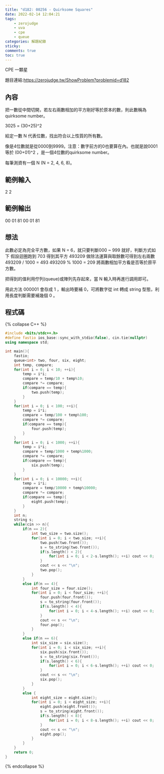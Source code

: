 ```yaml
---
title: "d182: 00256 - Quirksome Squares"
date: 2022-02-14 12:04:21
tags:
    - zerojudge
    - uva
    - cpe
    - queue
categories: 解題紀錄
sticky: 
comments: true
toc: true
---
```

CPE 一顆星
<!--more-->
題目連結:https://zerojudge.tw/ShowProblem?problemid=d182
## 內容
把一數從中間切開，若左右兩數相加的平方剛好等於原本的數，則此數稱為 quirksome number。

3025 = (30+25)^2

給定一數 N 代表位數，找出符合以上性質的所有數。

像是4位數就是從0000到9999。注意：數字前方的0也要算在內。也就是說0001等於 (00+01)^2 ，是一個4位數的quirksome number。

每筆測資有一個 N (N = 2, 4, 6, 8)。
## 範例輸入
2
2
## 範例輸出
00
01
81
00
01
81
## 想法
此數必定為完全平方數，如果 N = 6，就只要判斷000 ~ 999 就好，判斷方式如下
假設迴圈跑到 703
得到其平方 493209
做除法運算與取餘數可得到左右兩數
493209 / 1000 = 493
493209 % 1000 = 209
將兩數相加平方看是否等於原平方數。

把得到的值利用佇列(queue)或陣列先存起來，當 N 輸入時再進行調用即可。

用此方法 000001 會存成 1 ，輸出時要補 0，可將數字從 int 轉成 string 型態，利用長度判斷需要補幾個 0 。

## 程式碼
{% collapse C++ %}
```cpp
#include <bits/stdc++.h>
#define fastio ios_base::sync_with_stdio(false), cin.tie(nullptr)
using namespace std;

int main(){
    fastio;
    queue<int> two, four, six, eight;
    int temp, compare;
    for(int i = 0; i < 10; ++i){
        temp = i*i;
        compare = temp/10 + temp%10;
        compare *= compare;
        if(compare == temp){
            two.push(temp);
        }
    }
    for(int i = 0; i < 100; ++i){
        temp = i*i;
        compare = temp/100 + temp%100;
        compare *= compare;
        if(compare == temp){
            four.push(temp);
        }
    }
    for(int i = 0; i < 1000; ++i){
        temp = i*i;
        compare = temp/1000 + temp%1000;
        compare *= compare;
        if(compare == temp){
            six.push(temp);
        }
    }
    for(int i = 0; i < 10000; ++i){
        temp = i*i;
        compare = temp/10000 + temp%10000;
        compare *= compare;
        if(compare == temp){
            eight.push(temp);
        }
    }
    int n;
    string s;
    while(cin >> n){
        if(n == 2){
            int two_size = two.size();
            for(int i = 0; i < two_size; ++i){
                two.push(two.front());
                s = to_string(two.front());
                if(s.length() < 2){
                    for(int i = 0; i < 2-s.length(); ++i) cout << 0;
                }
                cout << s << "\n";
                two.pop();
            }
        }
        else if(n == 4){
            int four_size = four.size();
            for(int i = 0; i < four_size; ++i){
                four.push(four.front());
                s = to_string(four.front());
                if(s.length() < 4){
                    for(int i = 0; i < 4-s.length(); ++i) cout << 0;
                }
                cout << s << "\n";
                four.pop();
            }
        }
        else if(n == 6){
            int six_size = six.size();
            for(int i = 0; i < six_size; ++i){
                six.push(six.front());
                s = to_string(six.front());
                if(s.length() < 6){
                    for(int i = 0; i < 6-s.length(); ++i) cout << 0;
                }
                cout << s << "\n";
                six.pop();
            }
        }
        else {
            int eight_size = eight.size();
            for(int i = 0; i < eight_size; ++i){
                eight.push(eight.front());
                s = to_string(eight.front());
                if(s.length() < 8){
                    for(int i = 0; i < 8-s.length(); ++i) cout << 0;
                }
                cout << s << "\n";
                eight.pop();
            }
        }
    }
    return 0;
}
```
{% endcollapse %}